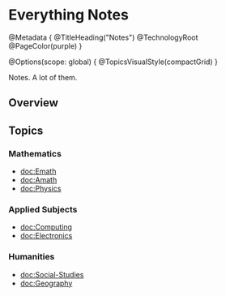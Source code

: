 # Everything Notes

@Metadata {
    @TitleHeading("Notes")
    @TechnologyRoot
    @PageColor(purple)
}

@Options(scope: global) {
    @TopicsVisualStyle(compactGrid)
}

Notes. A lot of them.

## Overview


## Topics
### Mathematics
- <doc:Emath>
- <doc:Amath>
- <doc:Physics>

### Applied Subjects
- <doc:Computing>
- <doc:Electronics>

### Humanities
- <doc:Social-Studies>
- <doc:Geography>